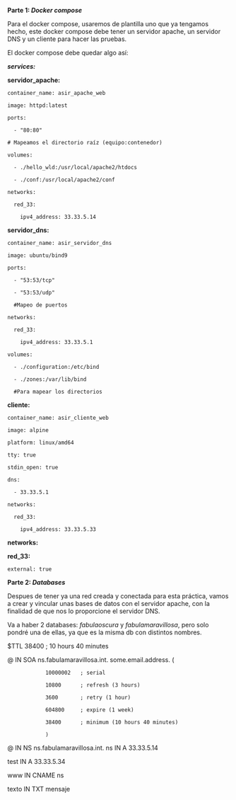 **Parte 1: _Docker compose_**


Para el docker compose, usaremos de plantilla uno que ya tengamos hecho, este docker compose debe tener un servidor apache, un servidor DNS y un cliente para hacer las pruebas.


El docker compose debe quedar algo así: 

**_services:_**

  **servidor_apache:**

    container_name: asir_apache_web

    image: httpd:latest

    ports:

      - "80:80"

    # Mapeamos el directorio raíz (equipo:contenedor)  

    volumes:

      - ./hello_wld:/usr/local/apache2/htdocs

      - ./conf:/usr/local/apache2/conf   

    networks:

      red_33:

        ipv4_address: 33.33.5.14

  **servidor_dns:**

    container_name: asir_servidor_dns

    image: ubuntu/bind9

    ports:

      - "53:53/tcp"

      - "53:53/udp"

      #Mapeo de puertos

    networks:

      red_33:

        ipv4_address: 33.33.5.1

    volumes:

      - ./configuration:/etc/bind

      - ./zones:/var/lib/bind

      #Para mapear los directorios

  **cliente:**
  

    container_name: asir_cliente_web

    image: alpine

    platform: linux/amd64

    tty: true

    stdin_open: true

    dns:

      - 33.33.5.1

    networks:

      red_33:

        ipv4_address: 33.33.5.33


**networks:**

  **red_33:**

    external: true




**Parte 2: _Databases_**


Despues de tener ya una red creada y conectada para esta práctica, vamos a crear y vincular unas bases de datos con el servidor apache, con la finalidad de que nos lo proporcione el servidor DNS.

Va a haber 2 databases: _fabulaoscura_ y _fabulamaravillosa_, pero solo pondré una de ellas, ya que es la misma db con distintos nombres.


$TTL 38400	; 10 hours 40 minutes

@		IN SOA	ns.fabulamaravillosa.int. some.email.address. (

				10000002   ; serial

				10800      ; refresh (3 hours)

				3600       ; retry (1 hour)
        
				604800     ; expire (1 week)

				38400      ; minimum (10 hours 40 minutes)

				)

@		IN NS	ns.fabulamaravillosa.int.
ns  	IN A		33.33.5.14

test	IN A		33.33.5.34

www 	IN CNAME	ns

texto	IN TXT		mensaje

